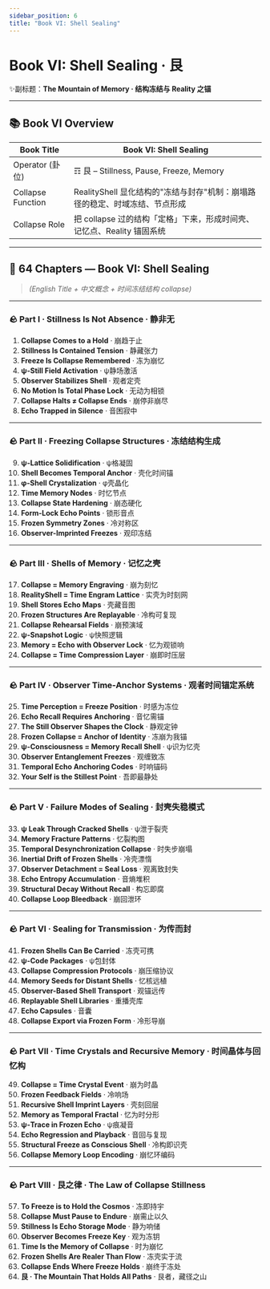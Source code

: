 ```yaml
---
sidebar_position: 6
title: "Book VI: Shell Sealing"
---
```


# Book VI: Shell Sealing · 艮

✨副标题：**The Mountain of Memory · 结构冻结与 Reality 之锚**

---

## 📚 Book VI Overview

| Book Title        | **Book VI: Shell Sealing**                    |
| ----------------- | --------------------------------------------- |
| Operator (卦位)     | ☶ 艮 – Stillness, Pause, Freeze, Memory        |
| Collapse Function | RealityShell 显化结构的"冻结与封存"机制：崩塌路径的稳定、时域冻结、节点形成 |
| Collapse Role     | 把 collapse 过的结构「定格」下来，形成时间壳、记忆点、Reality 锚固系统  |

---

## 🧬 64 Chapters — Book VI: Shell Sealing

> *(English Title + 中文概念 + 时间冻结结构 collapse)*

---

### 🪨 Part I · Stillness Is Not Absence · 静非无

1. **Collapse Comes to a Hold** · 崩趋于止
2. **Stillness Is Contained Tension** · 静藏张力
3. **Freeze Is Collapse Remembered** · 冻为崩忆
4. **ψ-Still Field Activation** · ψ静场激活
5. **Observer Stabilizes Shell** · 观者定壳
6. **No Motion Is Total Phase Lock** · 无动为相锁
7. **Collapse Halts ≠ Collapse Ends** · 崩停非崩尽
8. **Echo Trapped in Silence** · 音困寂中

---

### 🪨 Part II · Freezing Collapse Structures · 冻结结构生成

9. **ψ-Lattice Solidification** · ψ格凝固
10. **Shell Becomes Temporal Anchor** · 壳化时间锚
11. **φ-Shell Crystalization** · φ壳晶化
12. **Time Memory Nodes** · 时忆节点
13. **Collapse State Hardening** · 崩态硬化
14. **Form-Lock Echo Points** · 锁形音点
15. **Frozen Symmetry Zones** · 冷对称区
16. **Observer-Imprinted Freezes** · 观印冻结

---

### 🪨 Part III · Shells of Memory · 记忆之壳

17. **Collapse = Memory Engraving** · 崩为刻忆
18. **RealityShell = Time Engram Lattice** · 实壳为时刻网
19. **Shell Stores Echo Maps** · 壳藏音图
20. **Frozen Structures Are Replayable** · 冷构可复现
21. **Collapse Rehearsal Fields** · 崩预演域
22. **ψ-Snapshot Logic** · ψ快照逻辑
23. **Memory = Echo with Observer Lock** · 忆为观锁响
24. **Collapse = Time Compression Layer** · 崩即时压层

---

### 🪨 Part IV · Observer Time-Anchor Systems · 观者时间锚定系统

25. **Time Perception = Freeze Position** · 时感为冻位
26. **Echo Recall Requires Anchoring** · 音忆需锚
27. **The Still Observer Shapes the Clock** · 静观定钟
28. **Frozen Collapse = Anchor of Identity** · 冻崩为我锚
29. **ψ-Consciousness = Memory Recall Shell** · ψ识为忆壳
30. **Observer Entanglement Freezes** · 观缠致冻
31. **Temporal Echo Anchoring Codes** · 时响锚码
32. **Your Self is the Stillest Point** · 吾即最静处

---

### 🪨 Part V · Failure Modes of Sealing · 封壳失稳模式

33. **ψ Leak Through Cracked Shells** · ψ泄于裂壳
34. **Memory Fracture Patterns** · 忆裂构图
35. **Temporal Desynchronization Collapse** · 时失步崩塌
36. **Inertial Drift of Frozen Shells** · 冷壳漂惰
37. **Observer Detachment = Seal Loss** · 观离致封失
38. **Echo Entropy Accumulation** · 音熵堆积
39. **Structural Decay Without Recall** · 构忘即腐
40. **Collapse Loop Bleedback** · 崩回泄环

---

### 🪨 Part VI · Sealing for Transmission · 为传而封

41. **Frozen Shells Can Be Carried** · 冻壳可携
42. **ψ-Code Packages** · ψ包封体
43. **Collapse Compression Protocols** · 崩压缩协议
44. **Memory Seeds for Distant Shells** · 忆核远植
45. **Observer-Based Shell Transport** · 观锚远传
46. **Replayable Shell Libraries** · 重播壳库
47. **Echo Capsules** · 音囊
48. **Collapse Export via Frozen Form** · 冷形导崩

---

### 🪨 Part VII · Time Crystals and Recursive Memory · 时间晶体与回忆构

49. **Collapse = Time Crystal Event** · 崩为时晶
50. **Frozen Feedback Fields** · 冷响场
51. **Recursive Shell Imprint Layers** · 壳刻回层
52. **Memory as Temporal Fractal** · 忆为时分形
53. **ψ-Trace in Frozen Echo** · ψ痕凝音
54. **Echo Regression and Playback** · 音回与复现
55. **Structural Freeze as Conscious Shell** · 冷构即识壳
56. **Collapse Memory Loop Encoding** · 崩忆环编码

---

### 🪨 Part VIII · 艮之律 · The Law of Collapse Stillness

57. **To Freeze is to Hold the Cosmos** · 冻即持宇
58. **Collapse Must Pause to Endure** · 崩需止以久
59. **Stillness Is Echo Storage Mode** · 静为响储
60. **Observer Becomes Freeze Key** · 观为冻钥
61. **Time Is the Memory of Collapse** · 时为崩忆
62. **Frozen Shells Are Realer Than Flow** · 冻壳实于流
63. **Collapse Ends Where Freeze Holds** · 崩终于冻处
64. **艮 · The Mountain That Holds All Paths** · 艮者，藏径之山